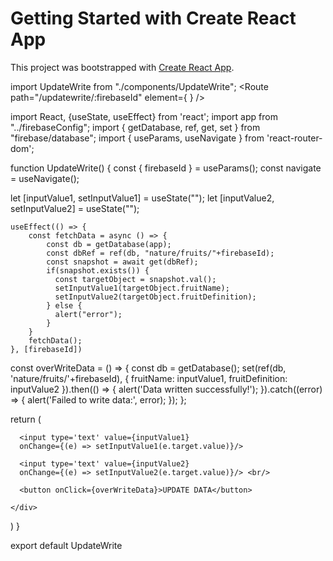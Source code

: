 # Getting Started with Create React App

This project was bootstrapped with [Create React App](https://github.com/facebook/create-react-app).

import UpdateWrite from "./components/UpdateWrite";
<Route path="/updatewrite/:firebaseId" element={ <UpdateWrite /> } />


import React, {useState, useEffect} from 'react';
import app from "../firebaseConfig";
import { getDatabase, ref, get, set } from "firebase/database";
import { useParams, useNavigate } from 'react-router-dom';

function UpdateWrite() {
    const { firebaseId } = useParams();
    const navigate = useNavigate();

  let [inputValue1, setInputValue1] = useState("");
  let [inputValue2, setInputValue2] = useState("");

    useEffect(() => {
        const fetchData = async () => {
            const db = getDatabase(app);
            const dbRef = ref(db, "nature/fruits/"+firebaseId);
            const snapshot = await get(dbRef);
            if(snapshot.exists()) {
              const targetObject = snapshot.val();
              setInputValue1(targetObject.fruitName);
              setInputValue2(targetObject.fruitDefinition);
            } else {
              alert("error");
            }
        }
        fetchData();
    }, [firebaseId])
    

  const overWriteData = () => {
    const db = getDatabase();
    set(ref(db, 'nature/fruits/'+firebaseId), {
        fruitName: inputValue1,
        fruitDefinition: inputValue2
    }).then(() => {
      alert('Data written successfully!');
    }).catch((error) => {
      alert('Failed to write data:', error);
    });
  };


  return (
    <div>

      <input type='text' value={inputValue1} 
      onChange={(e) => setInputValue1(e.target.value)}/> 

      <input type='text' value={inputValue2} 
      onChange={(e) => setInputValue2(e.target.value)}/> <br/>

      <button onClick={overWriteData}>UPDATE DATA</button>

    </div>
  )
}

export default UpdateWrite